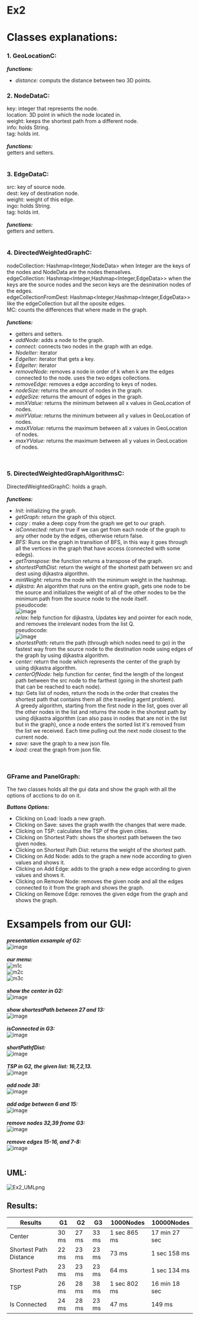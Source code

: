 # Ex2
# Classes explanations:
### 1. GeoLocationC:
***functions:***<br>
* _distance:_ computs the distance between two 3D points.<br>
### 2. NodeDataC:
key: integer that represents the node.<br>
location: 3D point in which the node located in.<br>
weight: keeps the shortest path from a different node.<br>
info: holds String.<br>
tag: holds int.<br>
<br>
***functions:***<br>
getters and setters.<br>
<br>
### 3. EdgeDataC:
src: key of source node.<br>
dest: key of destination node.<br>
weight: weight of this edge.<br>
ingo: holds String.<br>
tag: holds int.<br>
<br>
***functions:***<br>
getters and setters.<br>
<br>
### 4. DirectedWeightedGraphC:
nodeCollection: Hashmap<Integer,NodeData> when Integer are the keys of the nodes and NodeData are the nodes thenselves.<br>
edgeCollection: Hashmap<Integer,Hashmap<Integer,EdgeData>> when the keys are the source nodes and the secon keys are the desnination nodes of the edges.<br>
edgeCollectionFromDest: Hashmap<Integer,Hashmap<Integer,EdgeData>> like the edgeCollection but all the oposite edges.<br>
MC: counts the differences that where made in the graph.<br>
<br>
***functions:***<br>
* getters and setters.<br>
* _addNode:_  adds a node to the graph.<br>
* _connect:_  connects two nodes in the graph with an edge.<br>
* _NodeIter:_  iterator<br>
* _EdgeIter:_  iterator that gets a key.<br>
* _EdgeIter:_  iterator<br>
* _removeNode:_  removes a node in order of k when k are the edges connected to the node. uses the two edges collections.<br>
* _removeEdge:_  removes a edge according to keys of nodes.<br>
* _nodeSize:_  returns the amount of nodes in the graph.<br>
* _edgeSize:_  returns the amount of edges in the graph.<br>
* _minXValue:_  returns the minimum between all x values in GeoLocation of nodes.<br>
* _minYValue:_  returns the minimum between all y values in GeoLocation of nodes.<br>
* _maxXValue:_  returns the maximum between all x values in GeoLocation of nodes.<br>
* _maxYValue:_  returns the maximum between all y values in GeoLocation of nodes.<br>
<br>

### 5. DirectedWeightedGraphAlgorithmsC:
DirectedWeightedGraphC: holds a graph.<br>
<br>
***functions:***<br>
* _Init:_  initializing the graph.<br>
* _getGraph:_  return the graph of this object.<br> 
* _copy_ : make a deep copy from the graph we get to our graph.<br>
* _isConnected:_  return true if we can get from each node of the graph to any other node by the edges, otherwise return false.<br>
* _BFS:_  Runs on the graph in transition of BFS, in this way it goes through all the vertices in the graph that have access (connected with some edegs).<br>
* _getTranspose:_  the function returns a transpose of the graph.<br>
* _shortestPathDist:_  return the weight of the shortest path between src and dest using dijkastra algorithm.<br>
* _minWeight:_  returns the node with the minimum weight in the hashmap.<br>
* _dijkstra:_  An algorithm that runs on the entire graph, gets one node to be the source and initializes the weight of all of the other nodes to be the minimum path from the source node to the node itself.<br> 
pseudocode:<br>
![image](https://user-images.githubusercontent.com/80401712/145459603-e3d2347c-77b8-4f8e-b4f7-14f19838e18f.png)<br>
_relax:_  help function for dijkastra, Updates key and pointer for each node, and removes the irrelevant nodes from the list Q.<br>
pseudocode:<br>
![image](https://user-images.githubusercontent.com/80401712/145459660-12d71edd-f916-410c-a399-a7e877eb5463.png)<br>
* _shortestPath:_  return the path (through which nodes need to go) in the fastest way from the source node to the destination node using edges of the graph by using dijkastra algorithm.<br>
* _center:_  return the node which represents the center of the graph by using dijkastra algorithm.<br>
* _centerOfNode:_  help function for center, find the length of the longest path between the src node to the farthest (going in the shortest path that can be reached to each node).<br>
* _tsp:_  Gets list of nodes, return the nods in the order that creates the shortest path that contains them all (the traveling agent problem).<br>
A greedy algorithm, starting from the first node in the list, goes over all the other nodes in the list and returns the node in the shortest path by using dijkastra algorithm (can also pass in nodes that are not in the list but in the graph), once a node enters the sorted list it's removed from the list we received. Each time pulling out the next node closest to the current node.<br>
* _save:_  save the graph to a new json file.<br>
* _load:_  creat the graph from json file. <br>

<br>

### GFrame and PanelGraph:
The two classes holds all the gui data and show the graph with all the options of acctions to do on it.<br>

***Buttons Options:***<br>
* Clicking on Load: loads a new graph.<br>
* Clicking on Save: saves the graph wwith the changes that were made.<br>
* Clicking on TSP: calculates the TSP of the given cities.<br>
* Clicking on Shortest Path: shows the shortest path between the two given nodes.<br>
* Clicking on Shortest Path Dist: returns the weight of the shortest path.<br>
* Clicking on Add Node: adds to the graph a new node according to given values and shows it.<br>
* Clicking on Add Edge: adds to the graph a new edge according to given values and shows it.<br>
* Clicking on Remove Node: removes the given node and all the edges connected to it from the graph and shows the graph.<br>
* Clicking on Remove Edge: removes the given edge from the graph and shows the graph.<br>

# Exsampels from our GUI:
***presentation exsample of G2:***<br>
![image](https://user-images.githubusercontent.com/80401712/145460015-38936055-f411-450b-b22f-09a58eaf1cc9.png)<br>
<br>
***our menu:***<br>
![m1c](https://user-images.githubusercontent.com/80401712/145460767-2ffdaadb-8b28-400d-9849-e5b91c56c211.jpg)<br>
![m2c](https://user-images.githubusercontent.com/80401712/145460830-17a88040-257a-4c5d-a4a6-f9d495705e1a.jpg)<br>
![m3c](https://user-images.githubusercontent.com/80401712/145460874-fc69e0d9-f21a-41c3-9810-20b2359cfbae.jpg)<br>
<br>
***show the center in G2:***<br>
![image](https://user-images.githubusercontent.com/80401712/145461130-103ba693-af0c-4020-8a6e-e02b4d1e10e0.png)<br>
<br>
***show shortestPath between 27 and 13:***<br>
![image](https://user-images.githubusercontent.com/80401712/145461317-d0fac1bc-af5d-4f08-8721-f63ded92ee71.png)<br>
<br>
***isConnected in G3:***<br>
![image](https://user-images.githubusercontent.com/80401712/145461422-a4aaa712-7eab-4e1f-bf52-d628824893e8.png)<br>
<br>
***shortPathfDist:***<br>
![image](https://user-images.githubusercontent.com/80401712/145461621-6d01d247-9aa7-4e38-8f59-dece29fc2709.png)<br>
<br>
***TSP in G2, the given list: 16,7,2,13.***<br>
![image](https://user-images.githubusercontent.com/80401712/145462344-6c2ca5e9-3464-4a9f-aa7e-2de88f6331ce.png)<br>
<br>
***add node 38:***<br>
![image](https://user-images.githubusercontent.com/80401712/145462833-16fc9a3b-fc92-455e-a55b-a9eb1f9a20c2.png)<br>
<br>
***add adge between 6 and 15:***<br>
![image](https://user-images.githubusercontent.com/80401712/145462804-48ff283f-7439-41e7-b2e1-01541810d23f.png)<br>
<br>
***remove nodes 32,39 frome G3:***<br>
![image](https://user-images.githubusercontent.com/80401712/145463022-8f8723fa-debf-4466-a058-c523ee339b12.png)<br>
<br>
***remove edges 15-16, and 7-8:***<br>
![image](https://user-images.githubusercontent.com/80401712/145463051-7ba599f1-a9ff-41c1-b8cd-936ada03295e.png)<br>
<br>
## UML:
![Ex2_UMLpng](https://user-images.githubusercontent.com/80401712/145724358-c7400be3-2a04-41c5-baae-df3617343d8c.png)<br>
## Results:
Results | G1 | G2 | G3 | 1000Nodes | 10000Nodes
--- | --- | --- | --- |--- |---
Center | 30 ms | 27 ms | 33 ms | 1 sec 865 ms	| 17 min 27 sec
Shortest Path Distance | 22 ms | 23 ms | 23 ms | 73 ms | 1 sec 158 ms
Shortest Path | 23 ms	| 23 ms	| 23 ms	| 64 ms	| 1 sec 134 ms 
TSP |26 ms | 28 ms | 38 ms | 1 sec 802 ms | 16 min 18 sec
Is Connected |24 ms | 28 ms | 23 ms | 47 ms | 149 ms
